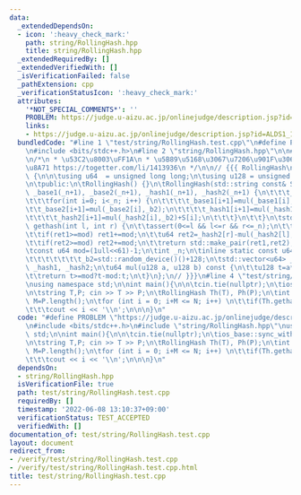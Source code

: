 ```yaml
---
data:
  _extendedDependsOn:
  - icon: ':heavy_check_mark:'
    path: string/RollingHash.hpp
    title: string/RollingHash.hpp
  _extendedRequiredBy: []
  _extendedVerifiedWith: []
  _isVerificationFailed: false
  _pathExtension: cpp
  _verificationStatusIcon: ':heavy_check_mark:'
  attributes:
    '*NOT_SPECIAL_COMMENTS*': ''
    PROBLEM: https://judge.u-aizu.ac.jp/onlinejudge/description.jsp?id=ALDS1_14_B
    links:
    - https://judge.u-aizu.ac.jp/onlinejudge/description.jsp?id=ALDS1_14_B
  bundledCode: "#line 1 \"test/string/RollingHash.test.cpp\"\n#define PROBLEM \"https://judge.u-aizu.ac.jp/onlinejudge/description.jsp?id=ALDS1_14_B\"\
    \n#include <bits/stdc++.h>\n#line 2 \"string/RollingHash.hpp\"\n\n#line 6 \"string/RollingHash.hpp\"\
    \n/*\n * \u53C2\u8003\uFF1A\n * \u5B89\u5168\u3067\u7206\u901F\u306ARolling Hash\u306E\
    \u8A71 https://togetter.com/li/1413936\n */\n\n// {{{ RollingHash\nclass RollingHash\
    \ {\n\n\tusing u64  = unsigned long long;\n\tusing u128 = unsigned __int128;\n\
    \n\tpublic:\n\tRollingHash() {}\n\tRollingHash(std::string const& S)\n\t\t: _n(S.size()),\
    \ _base1(_n+1), _base2(_n+1), _hash1(_n+1), _hash2(_n+1) {\n\t\t\t_base1[0]=_base2[0]=1;\n\
    \t\t\tfor(int i=0; i<_n; i++) {\n\t\t\t\t_base1[i+1]=mul(_base1[i],_b1);\n\t\t\
    \t\t_base2[i+1]=mul(_base2[i],_b2);\n\t\t\t\t_hash1[i+1]=mul(_hash1[i],_b1)+S[i];\n\
    \t\t\t\t_hash2[i+1]=mul(_hash2[i],_b2)+S[i];\n\t\t\t}\n\t\t}\n\tstd::pair<u64,u64>\
    \ gethash(int l, int r) {\n\t\tassert(0<=l && l<=r && r<=_n);\n\t\tu64 ret1=_hash1[r]-mul(_hash1[l],_base1[r-l]);\n\
    \t\tif(ret1>=mod) ret1+=mod;\n\t\tu64 ret2=_hash2[r]-mul(_hash2[l],_base2[r-l]);\n\
    \t\tif(ret2>=mod) ret2+=mod;\n\t\treturn std::make_pair(ret1,ret2);\n\t}\n\tprivate:\n\
    \tconst u64 mod=(1ull<<61)-1;\n\tint _n;\n\tinline static const u64 _b1=std::random_device()()+128,\n\
    \t\t\t\t\t\t\t_b2=std::random_device()()+128;\n\tstd::vector<u64> _base1, _base2,\
    \ _hash1, _hash2;\n\tu64 mul(u128 a, u128 b) const {\n\t\tu128 t=a*b; t=(t>>61)+(t&mod);\n\
    \t\treturn t>=mod?t-mod:t;\n\t}\n};\n// }}}\n#line 4 \"test/string/RollingHash.test.cpp\"\
    \nusing namespace std;\n\nint main(){\n\n\tcin.tie(nullptr);\n\tios_base::sync_with_stdio(false);\n\
    \n\tstring T,P; cin >> T >> P;\n\tRollingHash Th(T), Ph(P);\n\tint N=T.length(),\
    \ M=P.length();\n\tfor (int i = 0; i+M <= N; i++) \n\t\tif(Th.gethash(i,i+M)==Ph.gethash(0,M))\n\
    \t\t\tcout << i << '\\n';\n\n\n}\n"
  code: "#define PROBLEM \"https://judge.u-aizu.ac.jp/onlinejudge/description.jsp?id=ALDS1_14_B\"\
    \n#include <bits/stdc++.h>\n#include \"string/RollingHash.hpp\"\nusing namespace\
    \ std;\n\nint main(){\n\n\tcin.tie(nullptr);\n\tios_base::sync_with_stdio(false);\n\
    \n\tstring T,P; cin >> T >> P;\n\tRollingHash Th(T), Ph(P);\n\tint N=T.length(),\
    \ M=P.length();\n\tfor (int i = 0; i+M <= N; i++) \n\t\tif(Th.gethash(i,i+M)==Ph.gethash(0,M))\n\
    \t\t\tcout << i << '\\n';\n\n\n}\n"
  dependsOn:
  - string/RollingHash.hpp
  isVerificationFile: true
  path: test/string/RollingHash.test.cpp
  requiredBy: []
  timestamp: '2022-06-08 13:10:37+09:00'
  verificationStatus: TEST_ACCEPTED
  verifiedWith: []
documentation_of: test/string/RollingHash.test.cpp
layout: document
redirect_from:
- /verify/test/string/RollingHash.test.cpp
- /verify/test/string/RollingHash.test.cpp.html
title: test/string/RollingHash.test.cpp
---
```


